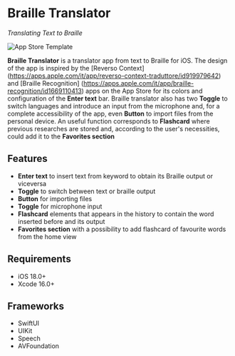 # Braille Translator

*Translating Text to Braille*

![App Store Template ](https://github.com/user-attachments/assets/b7fe548c-e0a4-4eb4-b74f-0c0d3e8db081)



**Braille Translator** is a translator app from text to Braille for iOS. The design of the app is inspired by the [Reverso Context] (https://apps.apple.com/it/app/reverso-context-traduttore/id919979642) and [Braille Recognition] (https://apps.apple.com/it/app/braille-recognition/id1669110413) apps on the App Store for its colors and configuration of the **Enter text** bar. Braille translator also has two **Toggle** to switch languages and introduce an input from the microphone and, for a complete accessibility of the app, even  **Button** to import files from the personal device. An useful function corresponds to **Flashcard** where previous researches are stored and, according to the user's necessities, could add it to the **Favorites section**

## Features

- **Enter text** to insert text from keyword to obtain its Braille output or viceversa
- **Toggle** to switch between text or braille output
- **Button** for importing files 
- **Toggle** for microphone input
- **Flashcard** elements that appears in the history to contain the word inserted before and its output
- **Favorites section** with a possibility to add flashcard of favourite words from the home view


## Requirements

- iOS 18.0+
- Xcode 16.0+

## Frameworks

- SwiftUI
- UIKit
- Speech
- AVFoundation



